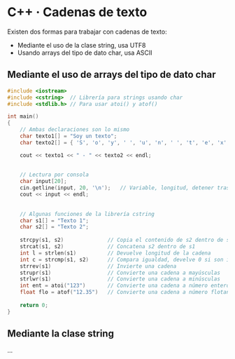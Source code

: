 # C++ · Cadenas de texto

Existen dos formas para trabajar con cadenas de texto:

- Mediante el uso de la clase string, usa UTF8
- Usando arrays del tipo de dato char, usa ASCII



## Mediante el uso de arrays del tipo de dato char

```c++
#include <iostream>
#include <cstring> 	// Librería para strings usando char
#include <stdlib.h> // Para usar atoi() y atof()

int main()
{
    // Ambas declaraciones son lo mismo
    char texto1[] = "Soy un texto";
    char texto2[] = { 'S', 'o', 'y', ' ', 'u', 'n', ' ', 't', 'e', 'x', 't', 'o' };

    cout << texto1 << " - " << texto2 << endl;
    
    
    // Lectura por consola
    char input[20];
    cin.getline(input, 20, '\n');	// Variable, longitud, detener tras enter
    cout << input << endl;
    
    
    // Algunas funciones de la librería cstring
    char s1[] = "Texto 1";
    char s2[] = "Texto 2";
    
    strcpy(s1, s2)				// Copia el contenido de s2 dentro de s1 (reemplaza)					void
    strcat(s1, s2)				// Concatena s2 dentro de s1											void
    int l = strlen(s1)			// Devuelve longitud de la cadena										int
    int c = strcmp(s1, s2)		// Compara igualdad, develve 0 si son iguales o 1 y -1 si no lo son.	int
    strrev(s1)					// Invierte una cadena													void
    strupr(s1)					// Convierte una cadena a mayúsculas									void
    strlwr(s1)					// Convierte una cadena a minúsculas									void
    int ent = atoi("123")		// Convierte una cadena a número entero									int
    float flo = atof("12.35")	// Convierte una cadena a número flotante								float
       
	return 0;
}
```



## Mediante la clase string

...